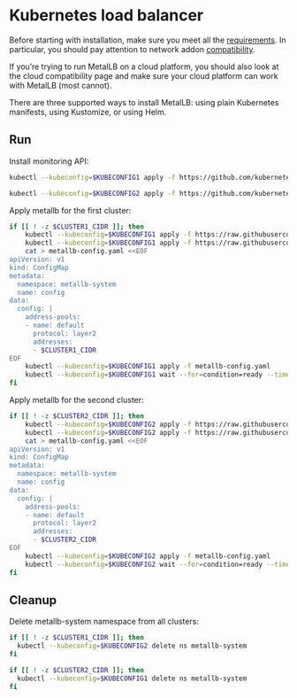 # Kubernetes load balancer

Before starting with installation, make sure you meet all the [requirements](https://metallb.universe.tf/#requirements). In particular, you should pay attention to network addon [compatibility](https://metallb.universe.tf/installation/clouds/).

If you’re trying to run MetalLB on a cloud platform, you should also look at the cloud compatibility page and make sure your cloud platform can work with MetalLB (most cannot).

There are three supported ways to install MetalLB: using plain Kubernetes manifests, using Kustomize, or using Helm.

## Run

Install monitoring API:
```bash
kubectl --kubeconfig=$KUBECONFIG1 apply -f https://github.com/kubernetes-sigs/metrics-server/releases/latest/download/components.yaml
```
```bash
kubectl --kubeconfig=$KUBECONFIG2 apply -f https://github.com/kubernetes-sigs/metrics-server/releases/latest/download/components.yaml
```

Apply metallb for the first cluster:
```bash
if [[ ! -z $CLUSTER1_CIDR ]]; then
    kubectl --kubeconfig=$KUBECONFIG1 apply -f https://raw.githubusercontent.com/metallb/metallb/v0.12.1/manifests/namespace.yaml
    kubectl --kubeconfig=$KUBECONFIG1 apply -f https://raw.githubusercontent.com/metallb/metallb/v0.12.1/manifests/metallb.yaml
    cat > metallb-config.yaml <<EOF
apiVersion: v1
kind: ConfigMap
metadata:
  namespace: metallb-system
  name: config
data:
  config: |
    address-pools:
    - name: default
      protocol: layer2
      addresses:
      - $CLUSTER1_CIDR
EOF
    kubectl --kubeconfig=$KUBECONFIG1 apply -f metallb-config.yaml
    kubectl --kubeconfig=$KUBECONFIG1 wait --for=condition=ready --timeout=5m pod -l app=metallb -n metallb-system
fi
```

Apply metallb for the second cluster:
```bash
if [[ ! -z $CLUSTER2_CIDR ]]; then
    kubectl --kubeconfig=$KUBECONFIG2 apply -f https://raw.githubusercontent.com/metallb/metallb/v0.12.1/manifests/namespace.yaml
    kubectl --kubeconfig=$KUBECONFIG2 apply -f https://raw.githubusercontent.com/metallb/metallb/v0.12.1/manifests/metallb.yaml
    cat > metallb-config.yaml <<EOF
apiVersion: v1
kind: ConfigMap
metadata:
  namespace: metallb-system
  name: config
data:
  config: |
    address-pools:
    - name: default
      protocol: layer2
      addresses:
      - $CLUSTER2_CIDR
EOF
    kubectl --kubeconfig=$KUBECONFIG2 apply -f metallb-config.yaml
    kubectl --kubeconfig=$KUBECONFIG2 wait --for=condition=ready --timeout=5m pod -l app=metallb -n metallb-system
fi
```

## Cleanup

Delete metallb-system namespace from all clusters:

```bash
if [[ ! -z $CLUSTER1_CIDR ]]; then
  kubectl --kubeconfig=$KUBECONFIG2 delete ns metallb-system  
fi
```

```bash
if [[ ! -z $CLUSTER2_CIDR ]]; then
  kubectl --kubeconfig=$KUBECONFIG1 delete ns metallb-system  
fi
```
